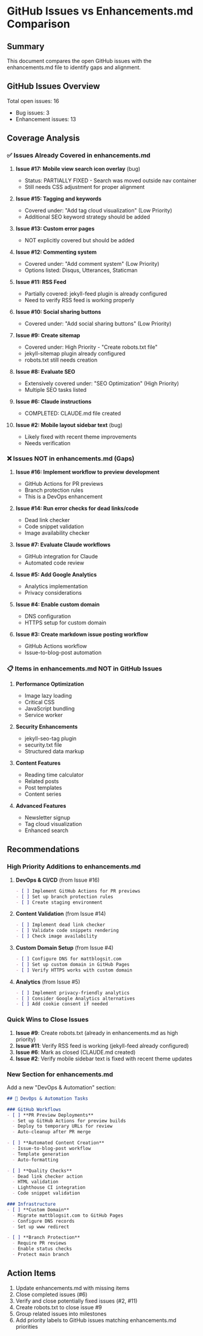 # GitHub Issues vs Enhancements.md Comparison

## Summary
This document compares the open GitHub issues with the enhancements.md file to identify gaps and alignment.

## GitHub Issues Overview
Total open issues: 16
- Bug issues: 3
- Enhancement issues: 13

## Coverage Analysis

### ✅ Issues Already Covered in enhancements.md

1. **Issue #17: Mobile view search icon overlay** (bug)
   - Status: PARTIALLY FIXED - Search was moved outside nav container
   - Still needs CSS adjustment for proper alignment

2. **Issue #15: Tagging and keywords**
   - Covered under: "Add tag cloud visualization" (Low Priority)
   - Additional SEO keyword strategy should be added

3. **Issue #13: Custom error pages**
   - NOT explicitly covered but should be added

4. **Issue #12: Commenting system**
   - Covered under: "Add comment system" (Low Priority)
   - Options listed: Disqus, Utterances, Staticman

5. **Issue #11: RSS Feed**
   - Partially covered: jekyll-feed plugin is already configured
   - Need to verify RSS feed is working properly

6. **Issue #10: Social sharing buttons**
   - Covered under: "Add social sharing buttons" (Low Priority)

7. **Issue #9: Create sitemap**
   - Covered under: High Priority - "Create robots.txt file"
   - jekyll-sitemap plugin already configured
   - robots.txt still needs creation

8. **Issue #8: Evaluate SEO**
   - Extensively covered under: "SEO Optimization" (High Priority)
   - Multiple SEO tasks listed

9. **Issue #6: Claude instructions**
   - COMPLETED: CLAUDE.md file created

10. **Issue #2: Mobile layout sidebar text** (bug)
    - Likely fixed with recent theme improvements
    - Needs verification

### ❌ Issues NOT in enhancements.md (Gaps)

1. **Issue #16: Implement workflow to preview development**
   - GitHub Actions for PR previews
   - Branch protection rules
   - This is a DevOps enhancement

2. **Issue #14: Run error checks for dead links/code**
   - Dead link checker
   - Code snippet validation
   - Image availability checker

3. **Issue #7: Evaluate Claude workflows**
   - GitHub integration for Claude
   - Automated code review

4. **Issue #5: Add Google Analytics**
   - Analytics implementation
   - Privacy considerations

5. **Issue #4: Enable custom domain**
   - DNS configuration
   - HTTPS setup for custom domain

6. **Issue #3: Create markdown issue posting workflow**
   - GitHub Actions workflow
   - Issue-to-blog-post automation

### 📋 Items in enhancements.md NOT in GitHub Issues

1. **Performance Optimization**
   - Image lazy loading
   - Critical CSS
   - JavaScript bundling
   - Service worker

2. **Security Enhancements**
   - jekyll-seo-tag plugin
   - security.txt file
   - Structured data markup

3. **Content Features**
   - Reading time calculator
   - Related posts
   - Post templates
   - Content series

4. **Advanced Features**
   - Newsletter signup
   - Tag cloud visualization
   - Enhanced search

## Recommendations

### High Priority Additions to enhancements.md

1. **DevOps & CI/CD** (from Issue #16)
   ```markdown
   - [ ] Implement GitHub Actions for PR previews
   - [ ] Set up branch protection rules
   - [ ] Create staging environment
   ```

2. **Content Validation** (from Issue #14)
   ```markdown
   - [ ] Implement dead link checker
   - [ ] Validate code snippets rendering
   - [ ] Check image availability
   ```

3. **Custom Domain Setup** (from Issue #4)
   ```markdown
   - [ ] Configure DNS for mattblogsit.com
   - [ ] Set up custom domain in GitHub Pages
   - [ ] Verify HTTPS works with custom domain
   ```

4. **Analytics** (from Issue #5)
   ```markdown
   - [ ] Implement privacy-friendly analytics
   - [ ] Consider Google Analytics alternatives
   - [ ] Add cookie consent if needed
   ```

### Quick Wins to Close Issues

1. **Issue #9**: Create robots.txt (already in enhancements.md as high priority)
2. **Issue #11**: Verify RSS feed is working (jekyll-feed already configured)
3. **Issue #6**: Mark as closed (CLAUDE.md created)
4. **Issue #2**: Verify mobile sidebar text is fixed with recent theme updates

### New Section for enhancements.md

Add a new "DevOps & Automation" section:

```markdown
## 🔧 DevOps & Automation Tasks

### GitHub Workflows
- [ ] **PR Preview Deployments**
  - Set up GitHub Actions for preview builds
  - Deploy to temporary URLs for review
  - Auto-cleanup after PR merge

- [ ] **Automated Content Creation**
  - Issue-to-blog-post workflow
  - Template generation
  - Auto-formatting

- [ ] **Quality Checks**
  - Dead link checker action
  - HTML validation
  - Lighthouse CI integration
  - Code snippet validation

### Infrastructure
- [ ] **Custom Domain**
  - Migrate mattblogsit.com to GitHub Pages
  - Configure DNS records
  - Set up www redirect

- [ ] **Branch Protection**
  - Require PR reviews
  - Enable status checks
  - Protect main branch
```

## Action Items

1. Update enhancements.md with missing items
2. Close completed issues (#6)
3. Verify and close potentially fixed issues (#2, #11)
4. Create robots.txt to close issue #9
5. Group related issues into milestones
6. Add priority labels to GitHub issues matching enhancements.md priorities